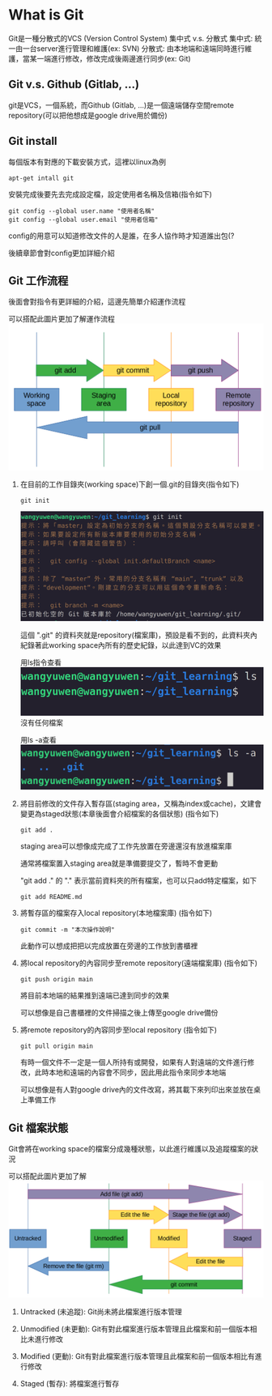 # What is Git
Git是一種分散式的VCS (Version Control System)
集中式 v.s. 分散式
集中式: 統一由一台server進行管理和維護(ex: SVN)
分散式: 由本地端和遠端同時進行維護，當某一端進行修改，修改完成後兩邊進行同步(ex: Git)

## Git v.s. Github (Gitlab, ...)
git是VCS，一個系統，而Github (Gitlab, ...)是一個遠端儲存空間remote repository(可以把他想成是google drive用於備份)

## Git install
每個版本有對應的下載安裝方式，這裡以linux為例
```
apt-get intall git
```

安裝完成後要先去完成設定檔，設定使用者名稱及信箱(指令如下)
```
git config --global user.name "使用者名稱"
git config --global user.email "使用者信箱"
```

config的用意可以知道修改文件的人是誰，在多人協作時才知道誰出包(?

後續章節會對config更加詳細介紹

## Git 工作流程
後面會對指令有更詳細的介紹，這邊先簡單介紹運作流程

可以搭配此圖片更加了解運作流程
![git_graph1](git_graph1.png)


1. 在目前的工作目錄夾(working space)下創一個.git的目錄夾(指令如下)
   ```
   git init
   ```
   ![git_init](git_init.png)

   這個 ".git" 的資料夾就是repository(檔案庫)，預設是看不到的，此資料夾內紀錄著此working space內所有的歷史紀錄，以此達到VC的效果
   
   用ls指令查看
   ![ls](ls.png)
   沒有任何檔案
   
   用ls -a查看
   ![ls_all](ls_all.png)



3. 將目前修改的文件存入暫存區(staging area，又稱為index或cache)，文建會變更為staged狀態(本章後面會介紹檔案的各個狀態) (指令如下)
   ```
   git add .
   ```
   staging area可以想像成完成了工作先放置在旁邊還沒有放進檔案庫
   
   通常將檔案置入staging area就是準備要提交了，暫時不會更動

   "git add ." 的 "." 表示當前資料夾的所有檔案，也可以只add特定檔案，如下
   ```
   git add README.md
   ```

4. 將暫存區的檔案存入local repository(本地檔案庫) (指令如下)
   ```
   git commit -m "本次操作說明"
   ```
   此動作可以想成把把以完成放置在旁邊的工作放到書櫃裡

5. 將local repository的內容同步至remote repository(遠端檔案庫) (指令如下)
   ```
   git push origin main
   ```
   將目前本地端的結果推到遠端已達到同步的效果
   
   可以想像是自己書櫃裡的文件掃描之後上傳至google drive備份

7. 將remote repository的內容同步至local repository (指令如下)
   ```
   git pull origin main
   ```
   有時一個文件不一定是一個人所持有或開發，如果有人對遠端的文件進行修改，此時本地和遠端的內容會不同步，因此用此指令來同步本地端

   可以想像是有人對google drive內的文件改寫，將其載下來列印出來並放在桌上準備工作

## Git 檔案狀態
Git會將在working space的檔案分成幾種狀態，以此進行維護以及追蹤檔案的狀況

可以搭配此圖片更加了解
![git_file_status](git_file_status.png)


1. Untracked (未追蹤):
   Git尚未將此檔案進行版本管理
   
3. Unmodified (未更動):
   Git有對此檔案進行版本管理且此檔案和前一個版本相比未進行修改
   
5. Modified (更動):
   Git有對此檔案進行版本管理且此檔案和前一個版本相比有進行修改
   
7. Staged (暫存):
   將檔案進行暫存
